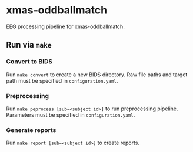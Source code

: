 # xmas-oddballmatch

EEG processing pipeline for xmas-oddballmatch.

## Run via `make`
### Convert to BIDS
Run `make convert` to create a new BIDS directory. Raw file paths and target path must be specified in `configuration.yaml`.
### Preprocessing
Run `make peprocess [sub=<subject id>]` to run preprocessing pipeline. Parameters must be specified in `configuration.yaml`.
### Generate reports
Run `make report [sub=<subject id>]` to create reports.